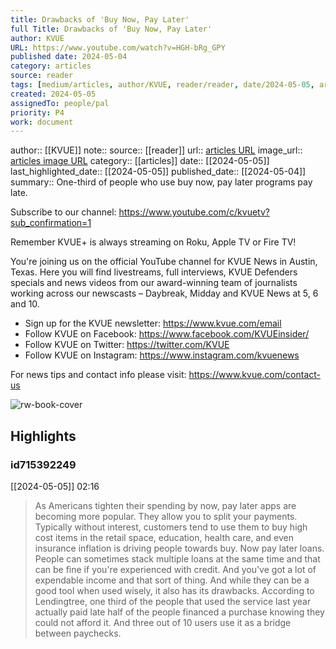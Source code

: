```yaml
---
title: Drawbacks of 'Buy Now, Pay Later'
full Title: Drawbacks of 'Buy Now, Pay Later'
author: KVUE
URL: https://www.youtube.com/watch?v=HGH-bRg_GPY
published date: 2024-05-04
category: articles
source: reader
tags: [medium/articles, author/KVUE, reader/reader, date/2024-05-05, area/reader]
created: 2024-05-05
assignedTo: people/pal
priority: P4
work: document
---
```

author:: [[KVUE]]
note:: 
source:: [[reader]]
url:: [articles URL](https://www.youtube.com/watch?v=HGH-bRg_GPY)
image_url:: [articles image URL](https://i.ytimg.com/vi/HGH-bRg_GPY/maxresdefault.jpg)
category:: [[articles]]
date:: [[2024-05-05]]
last_highlighted_date:: [[2024-05-05]]
published_date:: [[2024-05-04]]
summary:: One-third of people who use buy now, pay later programs pay late.

Subscribe to our channel: https://www.youtube.com/c/kvuetv?sub_confirmation=1

Remember KVUE+ is always streaming on Roku, Apple TV or Fire TV!

You're joining us on the official YouTube channel for KVUE News in Austin, Texas. Here you will find livestreams, full interviews, KVUE Defenders specials and news videos from our award-winning team of journalists working across our newscasts – Daybreak, Midday and KVUE News at 5, 6 and 10.

* Sign up for the KVUE newsletter: https://www.kvue.com/email
* Follow KVUE on Facebook: https://www.facebook.com/KVUEinsider/
* Follow KVUE on Twitter: https://twitter.com/KVUE
* Follow KVUE on Instagram: https://www.instagram.com/kvuenews

For news tips and contact info please visit: https://www.kvue.com/contact-us


![rw-book-cover](https://i.ytimg.com/vi/HGH-bRg_GPY/maxresdefault.jpg)

## Highlights
### id715392249
[[2024-05-05]] 02:16
> As Americans tighten their spending by now, pay later apps are becoming more popular. They allow you to split your payments. Typically without interest, customers tend to use them to buy high cost items in the retail space, education, health care, and even insurance inflation is driving people towards buy. Now pay later loans. People can sometimes stack multiple loans at the same time and that can be fine if you're experienced with credit.
> And you've got a lot of expendable income and that sort of thing. And while they can be a good tool when used wisely, it also has its drawbacks. According to Lendingtree, one third of the people that used the service last year actually paid late half of the people financed a purchase knowing they could not afford it. And three out of 10 users use it as a bridge between paychecks.


